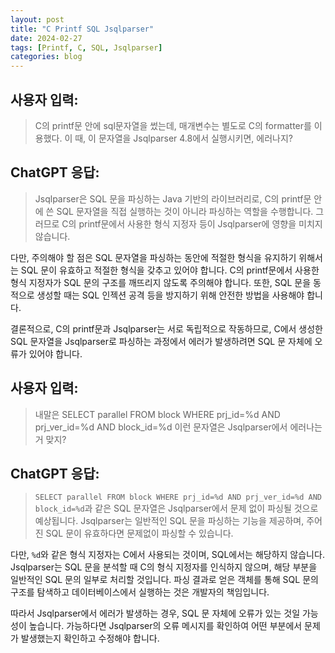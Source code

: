 ```yaml
---
layout: post
title: "C Printf SQL Jsqlparser"
date: 2024-02-27
tags: [Printf, C, SQL, Jsqlparser]
categories: blog
---
```


## 사용자 입력:
> C의 printf문 안에 sql문자열을 썼는데, 매개변수는 별도로 C의 formatter를 이용했다. 이 때, 이 문자열을 Jsqlparser 4.8에서 실행시키면, 에러나지?

## ChatGPT 응답:
> Jsqlparser은 SQL 문을 파싱하는 Java 기반의 라이브러리로, C의 printf문 안에 쓴 SQL 문자열을 직접 실행하는 것이 아니라 파싱하는 역할을 수행합니다. 그러므로 C의 printf문에서 사용한 형식 지정자 등이 Jsqlparser에 영향을 미치지 않습니다.

다만, 주의해야 할 점은 SQL 문자열을 파싱하는 동안에 적절한 형식을 유지하기 위해서는 SQL 문이 유효하고 적절한 형식을 갖추고 있어야 합니다. C의 printf문에서 사용한 형식 지정자가 SQL 문의 구조를 깨뜨리지 않도록 주의해야 합니다. 또한, SQL 문을 동적으로 생성할 때는 SQL 인젝션 공격 등을 방지하기 위해 안전한 방법을 사용해야 합니다.

결론적으로, C의 printf문과 Jsqlparser는 서로 독립적으로 작동하므로, C에서 생성한 SQL 문자열을 Jsqlparser로 파싱하는 과정에서 에러가 발생하려면 SQL 문 자체에 오류가 있어야 합니다.

## 사용자 입력:
> 내말은 SELECT parallel FROM block WHERE prj_id=%d AND prj_ver_id=%d AND block_id=%d 이런 문자열은 Jsqlparser에서 에러나는 거 맞지?

## ChatGPT 응답:
> `SELECT parallel FROM block WHERE prj_id=%d AND prj_ver_id=%d AND block_id=%d`과 같은 SQL 문자열은 Jsqlparser에서 문제 없이 파싱될 것으로 예상됩니다. Jsqlparser는 일반적인 SQL 문을 파싱하는 기능을 제공하며, 주어진 SQL 문이 유효하다면 문제없이 파싱할 수 있습니다.

다만, `%d`와 같은 형식 지정자는 C에서 사용되는 것이며, SQL에서는 해당하지 않습니다. Jsqlparser는 SQL 문을 분석할 때 C의 형식 지정자를 인식하지 않으며, 해당 부분을 일반적인 SQL 문의 일부로 처리할 것입니다. 파싱 결과로 얻은 객체를 통해 SQL 문의 구조를 탐색하고 데이터베이스에서 실행하는 것은 개발자의 책임입니다.

따라서 Jsqlparser에서 에러가 발생하는 경우, SQL 문 자체에 오류가 있는 것일 가능성이 높습니다. 가능하다면 Jsqlparser의 오류 메시지를 확인하여 어떤 부분에서 문제가 발생했는지 확인하고 수정해야 합니다.

